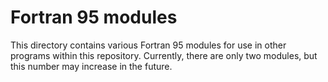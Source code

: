 # Fortran 95 modules
This directory contains various Fortran 95 modules for use in other programs
within this repository. Currently, there are only two modules, but this number
may increase in the future.
